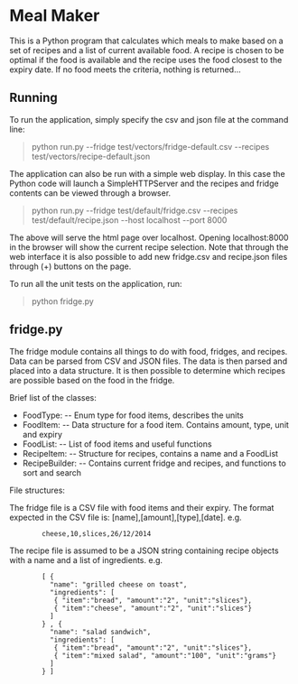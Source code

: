 Meal Maker
==========

This is a Python program that calculates which meals to make based
on a set of recipes and a list of current available food. A recipe 
is chosen to be optimal if the food is available and the recipe uses
the food closest to the expiry date. If no food meets the criteria,
nothing is returned...

Running
-------
To run the application, simply specify the csv and json file at the command line:

> python run.py --fridge test/vectors/fridge-default.csv --recipes test/vectors/recipe-default.json

The application can also be run with a simple web display. In this case the Python
code will launch a SimpleHTTPServer and the recipes and fridge contents can be viewed
through a browser.

> python run.py --fridge test/default/fridge.csv --recipes test/default/recipe.json --host localhost --port 8000

The above will serve the html page over localhost. Opening localhost:8000 in the browser
will show the current recipe selection. Note that through the web interface it is also possible
to add new fridge.csv and recipe.json files through (+) buttons on the page.

To run all the unit tests on the application, run:

> python fridge.py

fridge.py
---------

The fridge module contains all things to do with food, fridges, and recipes.
Data can be parsed from CSV and JSON files. The data is then parsed and placed
into a data structure. It is then possible to determine which recipes are 
possible based on the food in the fridge.

Brief list of the classes:

* FoodType: 		-- Enum type for food items, describes the units
* FoodItem: 		-- Data structure for a food item. Contains amount, type, unit and expiry
* FoodList: 		-- List of food items and useful functions
* RecipeItem: 		-- Structure for recipes, contains a name and a FoodList
* RecipeBuilder:	-- Contains current fridge and recipes, and functions to sort and search 

File structures:

The fridge file is a CSV file with food items and their expiry. The
format expected in the CSV file is: [name],[amount],[type],[date]. e.g.

			cheese,10,slices,26/12/2014

The recipe file is assumed to be a JSON string containing recipe objects 
with a name and a list of ingredients. e.g.

			[ {
			  "name": "grilled cheese on toast",
			  "ingredients": [
			   { "item":"bread", "amount":"2", "unit":"slices"},
			   { "item":"cheese", "amount":"2", "unit":"slices"}
			  ]
			} , {
			  "name": "salad sandwich",
			  "ingredients": [
			   { "item":"bread", "amount":"2", "unit":"slices"},
			   { "item":"mixed salad", "amount":"100", "unit":"grams"}
			  ]
			} ]

